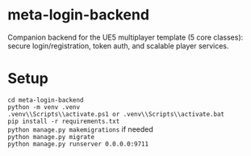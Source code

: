 # meta-login-backend
Companion backend for the UE5 multiplayer template (5 core classes): secure login/registration, token auth, and scalable player services.

# Setup

`cd meta-login-backend`<br>
`python -m venv .venv`<br>
`.venv\\Scripts\\activate.ps1 or .venv\\Scripts\\activate.bat`<br>
`pip install -r requirements.txt`<br>
`python manage.py makemigrations` if needed<br>
`python manage.py migrate`<br>
`python manage.py runserver 0.0.0.0:9711`<br>
